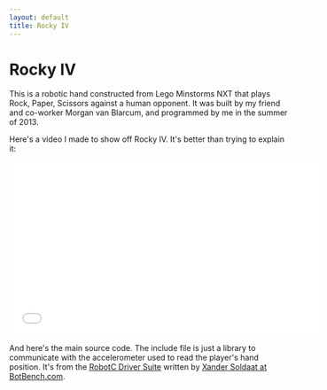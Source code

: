 ```yaml
---
layout: default
title: Rocky IV
---
```


# Rocky IV
This is a robotic hand constructed from Lego Minstorms NXT that plays Rock,
Paper, Scissors against a human opponent.  It was built by my friend and co-worker
Morgan van Blarcum, and programmed by me in the summer of 2013.

Here's a video I made to show off Rocky IV.  It's better than trying to explain it:
<iframe width="560" height="315" src="//www.youtube.com/embed/4EBXnuH4sRk" frameborder="0"> </iframe>

And here's the main source code.  The include file is just a library to communicate
with the accelerometer used to read the player's hand position.  It's from the
[RobotC Driver Suite](http://botbench.com/blog/robotc-driver-suite/) written by
[Xander Soldaat at BotBench.com](http://botbench.com/blog/robotc-driver-suite/).
<script src="https://gist.github.com/robotmlg/1b2b4a23dd9369904899.js"></script>
